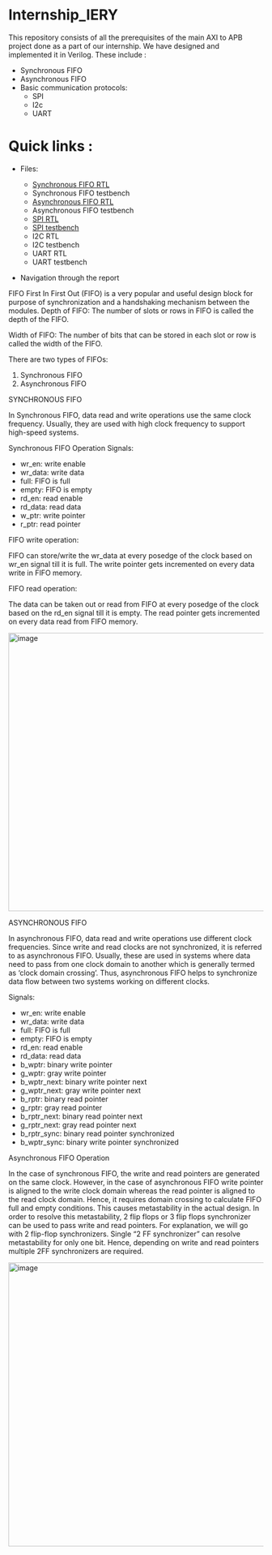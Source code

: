 # Internship_IERY
This repository consists of all the prerequisites of the main AXI to APB project done as a part of our internship. We have designed and implemented it in Verilog. 
These include :
- Synchronous FIFO
- Asynchronous FIFO
-  Basic communication protocols:
   - SPI
   - I2c
   - UART
# Quick links :
- Files:
  - [Synchronous FIFO RTL](https://github.com/SanjanaHoskote/Internship_IERY/blob/main/Synchronous%20FIFO.v)
  - Synchronous FIFO testbench
  - [Asynchronous FIFO RTL](https://github.com/SanjanaHoskote/Internship_IERY/blob/main/Asynchronous%20FIFO.v)
  - Asynchronous FIFO testbench
  - [SPI RTL](SPI.v)
  - [SPI testbench](https://github.com/SanjanaHoskote/Internship_IERY/blob/main/SPI%20tb.v)
  - I2C RTL
  - I2C testbench
  - UART RTL
  - UART testbench
  
- Navigation through the report
  
FIFO
First In First Out (FIFO) is a very popular and useful design block for purpose of synchronization and a handshaking mechanism between the modules.
Depth of FIFO: The number of slots or rows in FIFO is called the depth of the FIFO.

Width of FIFO: The number of bits that can be stored in each slot or row is called the width of the FIFO.

There are two types of FIFOs:
1) Synchronous FIFO
2) Asynchronous FIFO

SYNCHRONOUS FIFO 

In Synchronous FIFO, data read and write operations use the same clock frequency. Usually, they are used with high clock frequency to support high-speed systems.

Synchronous FIFO Operation
Signals:
- wr_en: write enable
- wr_data: write data
- full: FIFO is full
- empty: FIFO is empty
- rd_en: read enable
- rd_data: read data
- w_ptr: write pointer
- r_ptr: read pointer    

FIFO write operation:

FIFO can store/write the wr_data at every posedge of the clock based on wr_en signal till it is full. The write pointer gets incremented on every data write in FIFO memory.

FIFO read operation: 

The data can be taken out or read from FIFO at every posedge of the clock based on the rd_en signal till it is empty. The read pointer gets incremented on every data read from FIFO memory.

<img width="549" alt="image" src="https://github.com/SanjanaHoskote/Internship_IERY/assets/128903809/bd0fd89e-b515-4673-a521-997943ac6318">


ASYNCHRONOUS FIFO

In asynchronous FIFO, data read and write operations use different clock frequencies. Since write and read clocks are not synchronized, it is referred to as asynchronous FIFO. Usually, these are used in systems where data need to pass from one clock domain to another which is generally termed as ‘clock domain crossing’. Thus, asynchronous FIFO helps to synchronize data flow between two systems working on different clocks.

Signals:

- wr_en: write enable
- wr_data: write data
- full: FIFO is full
- empty: FIFO is empty
- rd_en: read enable
- rd_data: read data
- b_wptr: binary write pointer
- g_wptr: gray write pointer
- b_wptr_next: binary write pointer next
- g_wptr_next: gray write pointer next
- b_rptr: binary read pointer
- g_rptr: gray read pointer
- b_rptr_next: binary read pointer next
- g_rptr_next: gray read pointer next
- b_rptr_sync: binary read pointer synchronized
- b_wptr_sync: binary write pointer synchronized

Asynchronous FIFO Operation

In the case of synchronous FIFO, the write and read pointers are generated on the same clock. However, in the case of asynchronous FIFO write pointer is aligned to the write clock domain whereas the read pointer is aligned to the read clock domain. Hence, it requires domain crossing to calculate FIFO full and empty conditions. This causes metastability in the actual design. In order to resolve this metastability, 2 flip flops or 3 flip flops synchronizer can be used to pass write and read pointers. For explanation, we will go with 2 flip-flop synchronizers. Single “2 FF synchronizer” can resolve metastability for only one bit. Hence, depending on write and read pointers multiple 2FF synchronizers are required.



<img width="560" alt="image" src="https://github.com/SanjanaHoskote/Internship_IERY/assets/128903809/6ff381a6-cc6a-4333-acfb-008fcb16b864">


